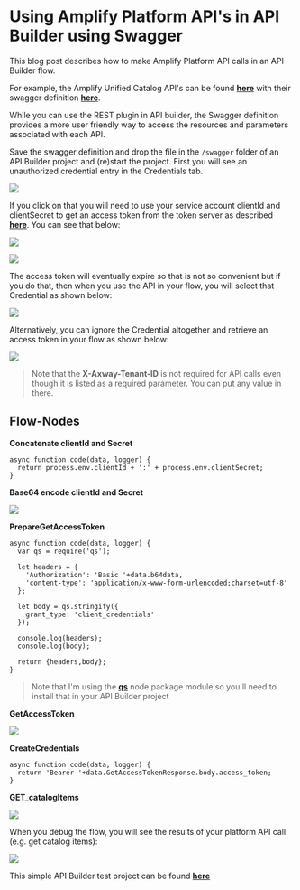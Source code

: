 # Using Amplify Platform API's in API Builder using Swagger

This blog post describes how to make Amplify Platform API calls in an API Builder flow.

For example, the Amplify Unified Catalog API's can be found [**here**](http://apidocs.axway.com/swagger-ui-NEW/index.html?productname=UnifiedCatalog&productversion=1.0.0&filename=swagger.json) with their swagger definition [**here**](http://apidocs.axway.com/api_documentation/UnifiedCatalog/1.0.0/swagger.json).

While you can use the REST plugin in API builder, the Swagger definition provides a more user friendly way to access the resources and parameters associated with each API.

Save the swagger definition and drop the file in the `/swagger` folder of an API Builder project and (re)start the project. First you will see an unauthorized credential entry in the Credentials tab.

![](https://i.imgur.com/OV5kTSN.png)

If you click on that you will need to use your service account clientId and clientSecret to get an access token from the token server as described [**here**](https://blog.axway.com/apis/axway-amplify-platform-api-calls). You can see that below:

![](https://i.imgur.com/VR4lJdf.png)

![](https://i.imgur.com/YicRcuR.png)

The access token will eventually expire so that is not so convenient but if you do that, then when you use the API in your flow, you will select that Credential as shown below:

![](https://i.imgur.com/A1Jzc1M.png)

Alternatively, you can ignore the Credential altogether and retrieve an access token in your flow as shown below:

![](https://i.imgur.com/JE86rRp.png)

> Note that the **X-Axway-Tenant-ID** is not required for API calls even though it is listed as a required parameter. You can put any value in there.

## Flow-Nodes

**Concatenate clientId and Secret**

```
async function code(data, logger) {
  return process.env.clientId + ':' + process.env.clientSecret;
}
```

**Base64 encode clientId and Secret**

![](https://i.imgur.com/IAnL310.png)

**PrepareGetAccessToken**

```
async function code(data, logger) {
  var qs = require('qs');

  let headers = {
	'Authorization': 'Basic '+data.b64data,
	'content-type': 'application/x-www-form-urlencoded;charset=utf-8'
  };

  let body = qs.stringify({
 	grant_type: 'client_credentials'
  });

  console.log(headers);
  console.log(body);

  return {headers,body};
}
```

> Note that I'm using the [**qs**](https://www.npmjs.com/package/qs) node package module so you'll need to install that in your API Builder project

**GetAccessToken**

![](https://i.imgur.com/LIErceD.png)

**CreateCredentials**

```
async function code(data, logger) {
  return 'Bearer '+data.GetAccessTokenResponse.body.access_token;
}
```

**GET_catalogItems**

![](https://i.imgur.com/GDC2RMv.png)

When you debug the flow, you will see the results of your platform API call (e.g. get catalog items):

![](https://i.imgur.com/LnPru9k.png)

This simple API Builder test project can be found [**here**](https://github.com/lbrenman/amplifyplatformapibasic)
